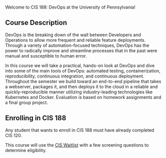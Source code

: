 Welcome to CIS 188: DevOps at the University of Pennsylvania!

## Course Description

DevOps is the breaking down of the wall between Developers and Operations to allow more frequent and reliable feature deployments. Through a variety of automation-focused techniques, DevOps has the power to radically improve and streamline processes that in the past were manual and susceptible to human error.

In this course we will take a practical, hands-on look at DevOps and dive into some of the main tools of DevOps: automated testing, containerization, reproducibility, continuous integration, and continuous deployment. Throughout the semester we build toward an end-to-end pipeline that takes a webserver, packages it, and then deploys it to the cloud in a reliable and quickly-reproducible manner utilizing industry-leading technologies like Kubernetes and Docker. Evaluation is based on homework assignments and a final group project.

## Enrolling in CIS 188

Any student that wants to enroll in CIS 188 must have already completed CIS 120.

This course will use the [CIS Waitlist](https://forms.cis.upenn.edu/waitlist/) with a few screening questions to determine eligibility.
